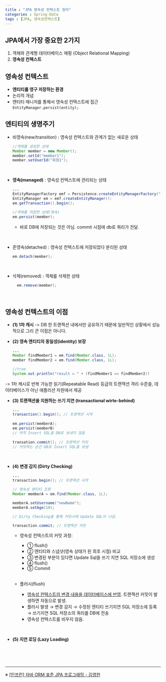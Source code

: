```yaml
---
title : "JPA 영속성 컨텍스트 정리"
categories : Spring-Data
tags : [JPA, 영속성컨텍스트]
---
```


## JPA에서 가장 중요한 2가지
1. 객체와 관계형 데이터베이스 매핑 (Object Relational Mapping)
2. **영속성 컨텍스트**

## 영속성 컨텍스트 
- **엔티티를 영구 저장하는 환경**
- 논리적 개념
- 엔티티 매니저를 통해서 영속성 컨텍스트에 접근<br>
  ```EntityManager.persist(entity); ```


## 엔티티의 생명주기
- 비영속(new/transition) : 영속성 컨텍스트와 관계가 없는 새로운 상태

    ```java
    //객체를 생성한 상태
    Member member = new Member();
    member.setId("member1");
    member.setUserId("회원1");
    ```
  
<br>
  
- **영속(managed)** : 영속성 컨텍스트에 관리되는 상태

    ```java
    ...
    EntityManagerFactory emf = Persistence.createEntityManagerFactory("~~");
    EntityManager em = emf.createEntityManager():
    em.getTransaction().begin();
    
    //객체를 저장한 상태(영속)
    em.persist(member);
    ```
  
  - 바로 DB에 저장되는 것은 아님. commit 시점에 db로 쿼리가 전달.

<br>

- 준영속(detached) : 영속성 컨텍스트에 저장되었다 분리된 상태
  
    ```java
    em.detach(member);
    ```

<br>

- 삭제(removed) : 객체를 삭제한 상태

  ```java
    em.remove(member);
    ```


<br>


## 영속성 컨텍스트의 이점
- **(1) 1차 캐시** -> DB 한 트랜잭션 내에서만 공유하기 때문에 일반적인 상황에서 성능적으로 그리 큰 이점은 아니다.

- **(2) 영속 엔티티의 동일성(identity) 보장**

    ```java
    ...
    Member findMember1 = em.find(Member.class, 1L);
    member findMember2 = em.find(Member.class, 1L);

    //true
    System.out.println("result = " + (findMember1 == findMember2))
    ```
 -> 1차 캐시로 반복 가능한 읽기(Repeatable Read) 등급의 트랜잭션 격리 수준을, 데이터베이스가 아닌 애플리션 차원에서 제공


- **(3) 트랜잭션을 지원하는 쓰기 지연 (transactional wirte-behind)**

    ```java
    ...
    transaction().begin(); // 트랜잭션 시작
      
    em.persist(memberA);
    em.persist(memberB)
    // 아직 Insert SQL을 DB로 보내지 않음
      
    transation.commit(); // 트랜잭션 커밋
    // 커밋하는 순간 DB로 Insert SQL을 보냄
    ```

<br>

- **(4) 변경 감지 (Dirty Checking)**

    ```java
    ...
    transaction.begin(); // 트랜잭션 시작
    
    // 영속성 엔티티 조회
    Member memberA = em.find(Member.class, 1L);
    
    memberA.setUsername("newName");
    memberA.setAge(10);
    
    // Dirty Checking을 통해 커밋시에 Update SQL이 나감.
    
    transaction.commit; // 트랜잭션 커밋
    ```

  - 영속성 컨텍스트의 커밋 과정:
    - ① flush()
    - ② 엔티티와 스냅샷(영속 상태가 된 최초 시점) 비교
    - ③ 변경된 부분이 있다면 Update Sql을 쓰기 지연 SQL 저장소에 생성
    - ④ flush()
    - ⑤ Commit

    <br>
  - 플러시(flush)
    - <u>영속성 컨텍스트의 변경 내용을 데이터베이스에 반영</u>. 트랜잭션 커밋이 발생하면 자동으로 발생.
    - 플러시 발생 → 변경 감지 → 수정된 엔티티 쓰기지연 SQL 저장소에 등록 → 쓰기지연 SQL 저장소의 쿼리를 DB에 전송
    - 영속성 컨텍스트를 비우지 않음.

<br>

- **(5) 지연 로딩 (Lazy Loading)**
<br>
<br>
<br>
<hr>

※ [[인프런] 자바 ORM 표준 JPA 프로그래밍 - 김영한](https://www.inflearn.com/course/ORM-JPA-Basic/dashboard)





